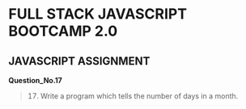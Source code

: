 # FULL STACK JAVASCRIPT BOOTCAMP 2.0

## JAVASCRIPT ASSIGNMENT

**Question_No.17**

>17. Write a program which tells the number of days in a month.
